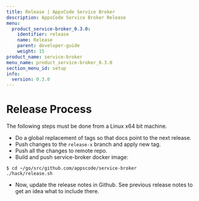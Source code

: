 ```yaml
---
title: Release | AppsCode Service Broker
description: AppsCode Service Broker Release
menu:
  product_service-broker_0.3.0:
    identifier: release
    name: Release
    parent: developer-guide
    weight: 15
product_name: service-broker
menu_name: product_service-broker_0.3.0
section_menu_id: setup
info:
  version: 0.3.0
---
```


# Release Process

The following steps must be done from a Linux x64 bit machine.

- Do a global replacement of tags so that docs point to the next release.
- Push changes to the `release-x` branch and apply new tag.
- Push all the changes to remote repo.
- Build and push service-broker docker image:

```console
$ cd ~/go/src/github.com/appscode/service-broker
./hack/release.sh
```

- Now, update the release notes in Github. See previous release notes to get an idea what to include there.
